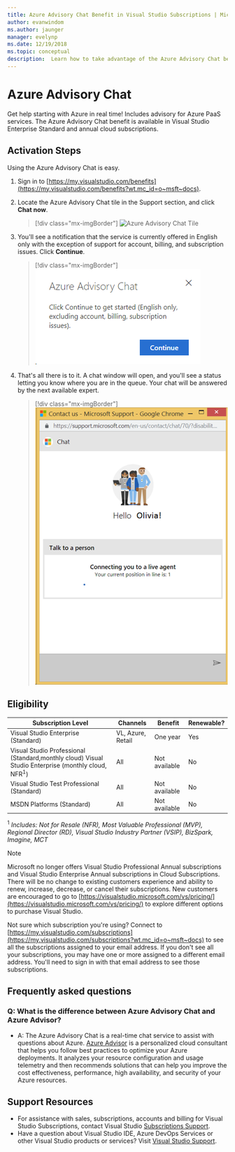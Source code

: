 ```yaml
---
title: Azure Advisory Chat Benefit in Visual Studio Subscriptions | Microsoft Docs
author: evanwindom
ms.author: jaunger
manager: evelynp
ms.date: 12/19/2018
ms.topic: conceptual
description:  Learn how to take advantage of the Azure Advisory Chat benefit included in Visual Studio subscriptions.
---
```


# Azure Advisory Chat

Get help starting with Azure in real time! Includes advisory for Azure PaaS services.  The Azure Advisory Chat benefit is available in Visual Studio Enterprise Standard and annual cloud subscriptions.

## Activation Steps

Using the Azure Advisory Chat is easy.
1. Sign in to [https://my.visualstudio.com/benefits](https://my.visualstudio.com/benefits?wt.mc_id=o~msft~docs).
2. Locate the Azure Advisory Chat tile in the Support section, and click **Chat now**.
    > [!div class="mx-imgBorder"]
    > ![Azure Advisory Chat Tile](_img/vs-azure-advisory/vs-azure-advisory-tile.png)

3. You'll see a notification that the service is currently offered in English only with the exception of support for account, billing, and subscription issues.  Click **Continue**.
    > [!div class="mx-imgBorder"]
    > ![Azure Advisory Chat Disclaimer](_img/vs-azure-advisory/vs-azure-advisory-disclaimer.png)

4. That's all there is to it.  A chat window will open, and you'll see a status letting you know where you are in the queue.  Your chat will be answered by the next available expert.
    > [!div class="mx-imgBorder"]
    > ![Azure Advisory Chat](_img/vs-azure-advisory/vs-azure-advisory-chat.png)

## Eligibility

|                                                      Subscription Level                                                      |     Channels      |    Benefit    | Renewable? |
|------------------------------------------------------------------------------------------------------------------------------|-------------------|---------------|------------|
|                                      Visual Studio Enterprise (Standard)                                       | VL, Azure, Retail |   One year    |    Yes     |
| Visual Studio Professional (Standard,monthly cloud) Visual Studio Enterprise (monthly cloud, NFR<sup>1</sup>) |        All        | Not available |     No     |
|                                          Visual Studio Test Professional (Standard)                                          |        All        | Not available |     No     |
|                                                  MSDN Platforms (Standard)                                                   |        All        | Not available |     No     |


<sup>1</sup>  *Includes:  Not for Resale (NFR), Most Valuable Professional (MVP), Regional Director (RD), Visual Studio Industry Partner (VSIP), BizSpark, Imagine, MCT*

> [!NOTE]
> Microsoft no longer offers Visual Studio Professional Annual subscriptions and Visual Studio Enterprise Annual subscriptions in Cloud Subscriptions. There will be no change to existing customers experience and ability to renew, increase, decrease, or cancel their subscriptions. New customers are encouraged to go to [https://visualstudio.microsoft.com/vs/pricing/](https://visualstudio.microsoft.com/vs/pricing/) to explore different options to purchase Visual Studio.

Not sure which subscription you're using?  Connect to [https://my.visualstudio.com/subscriptions](https://my.visualstudio.com/subscriptions?wt.mc_id=o~msft~docs) to see all the subscriptions assigned to your email address. If you don't see all your subscriptions, you may have one or more assigned to a different email address.  You'll need to sign in with that email address to see those subscriptions.

## Frequently asked questions

### Q:  What is the difference between Azure Advisory Chat and Azure Advisor?
- A:  The Azure Advisory Chat is a real-time chat service to assist with questions about Azure. [Azure Advisor](/azure/advisor/advisor-overview) is a personalized cloud consultant that helps you follow best practices to optimize your Azure deployments. It analyzes your resource configuration and usage telemetry and then recommends solutions that can help you improve the cost effectiveness, performance, high availability, and security of your Azure resources.

## Support Resources
- For assistance with sales, subscriptions, accounts and billing for Visual Studio Subscriptions, contact Visual Studio [Subscriptions Support](https://visualstudio.microsoft.com/subscriptions/support/).
- Have a question about Visual Studio IDE, Azure DevOps Services or other Visual Studio products or services?  Visit [Visual Studio Support](https://visualstudio.microsoft.com/support/).
